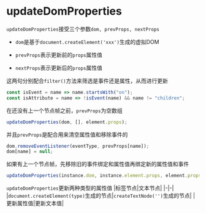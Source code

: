 # updateDomProperties

`updateDomProperties`接受三个参数`dom, prevProps, nextProps`

- `dom`是基于`document.createElement('xxx')`生成的虚拟DOM

- `prevProps`表示更新前的`props`属性值

- `nextProps`表示更新后的`props`属性值

这两句分别配合`filter()`方法来筛选是事件还是属性，从而进行更新
```js
const isEvent = name => name.startsWith("on");
const isAttribute = name => !isEvent(name) && name != "children";
```
在还没有上一个节点帧之前，`prevProps`为空数组
```js
updateDomProperties(dom, [], element.props);
```
并且`prevProps`是配合用来清空属性值和移除事件的
```js
dom.removeEventListener(eventType, prevProps[name]);
dom[name] = null;
```
如果有上一个节点帧，先移除旧的事件绑定和属性值再绑定新的属性值和事件
```js
updateDomProperties(instance.dom, instance.element.props, element.props);
```
`updateDomProperties`更新两种类型的属性值
|标签节点|文本节点|
|-|-|
|`document.createElement(type)`生成的节点|`createTextNode('')`生成的节点|
|更新属性值|更新文本值|